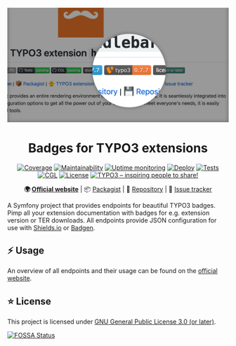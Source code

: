 <div align="center">

![Logo](assets/img/header.png)

# Badges for TYPO3 extensions

[![Coverage](https://codecov.io/gh/eliashaeussler/typo3-badges/branch/develop/graph/badge.svg?token=YIPIE5IZX3)](https://codecov.io/gh/eliashaeussler/typo3-badges)
[![Maintainability](https://api.codeclimate.com/v1/badges/47c15aa6c889330c5913/maintainability)](https://codeclimate.com/github/eliashaeussler/typo3-badges/maintainability)
[![Uptime monitoring](https://betteruptime.com/status-badges/v1/monitor/bxsw.svg)](https://up.eliash.de/)
[![Deploy](https://github.com/eliashaeussler/typo3-badges/actions/workflows/deploy.yaml/badge.svg)](https://github.com/eliashaeussler/typo3-badges/actions/workflows/deploy.yaml)
[![Tests](https://github.com/eliashaeussler/typo3-badges/actions/workflows/tests.yaml/badge.svg)](https://github.com/eliashaeussler/typo3-badges/actions/workflows/tests.yaml)
[![CGL](https://github.com/eliashaeussler/typo3-badges/actions/workflows/cgl.yaml/badge.svg)](https://github.com/eliashaeussler/typo3-badges/actions/workflows/cgl.yaml)
[![License](https://img.shields.io/github/license/eliashaeussler/typo3-badges)](LICENSE)
[![TYPO3 – inspiring people to share!](https://shields.io/endpoint?url=https://typo3-badges.dev/badge/typo3)](https://typo3-badges.dev)

**:earth_africa:&nbsp;[Official website](https://typo3-badges.dev)** |
:package:&nbsp;[Packagist](https://packagist.org/packages/eliashaeussler/typo3-badges) |
:floppy_disk:&nbsp;[Repository](https://github.com/eliashaeussler/typo3-badges) |
:bug:&nbsp;[Issue tracker](https://github.com/eliashaeussler/typo3-badges/issues)

</div>

A Symfony project that provides endpoints for beautiful TYPO3 badges. Pimp all your
extension documentation with badges for e.g. extension version or TER downloads. All
endpoints provide JSON configuration for use with
[Shields.io](https://shields.io/endpoint) or [Badgen](https://badgen.net/https).

## :zap: Usage

An overview of all endpoints and their usage can be found on the
[official website](https://typo3-badges.dev).

## :star: License

This project is licensed under [GNU General Public License 3.0 (or later)](LICENSE).

[![FOSSA Status](https://app.fossa.com/api/projects/git%2Bgithub.com%2Feliashaeussler%2Ftypo3-badges.svg?type=large)](https://app.fossa.com/projects/git%2Bgithub.com%2Feliashaeussler%2Ftypo3-badges?ref=badge_large)
